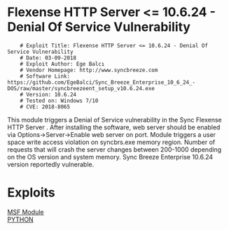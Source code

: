 # Flexense HTTP Server <= 10.6.24 - Denial Of Service Vulnerability

        # Exploit Title: Flexense HTTP Server <= 10.6.24 - Denial Of Service Vulnerability
        # Date: 03-09-2018
        # Exploit Author: Ege Balcı
        # Vendor Homepage: http://www.syncbreeze.com
        # Software Link: https://github.com/EgeBalci/Sync_Breeze_Enterprise_10_6_24_-DOS/raw/master/syncbreezeent_setup_v10.6.24.exe
        # Version: 10.6.24
        # Tested on: Windows 7/10
        # CVE: 2018-8065


This module triggers a Denial of Service vulnerability in the Sync Flexense HTTP Server . After installing the software, web server should be enabled via Options->Server->Enable web server on port. Module triggers a user space write access violation on syncbrs.exe memory region. Number of requests that will crash the server changes between 200-1000 depending on the OS version and system memory. Sync Breeze Enterprise 10.6.24 version reportedly vulnerable.

# Exploits

[MSF Module](https://github.com/EgeBalci/Flexense_HTTP_Server_DOS/blob/master/flexense_http_server_dos.rb) <br>
[PYTHON](https://github.com/EgeBalci/Flexense_HTTP_Server_DOS/blob/master/dos.py)
